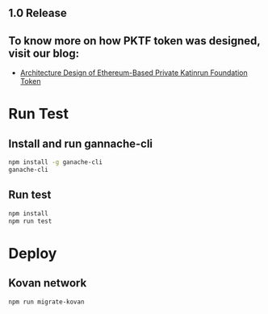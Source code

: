 ## 1.0 Release

## To know more on how PKTF token was designed, visit our blog:

* <a href="https://medium.com/@serial_coder/architecture-design-of-ethereum-based-private-katinrun-foundation-token-9306f65ac85e">Architecture Design of Ethereum-Based Private Katinrun Foundation Token</a><br />


# Run Test
## Install and run gannache-cli
```sh
npm install -g ganache-cli
ganache-cli
```

## Run test
```sh
npm install
npm run test
```

# Deploy
## Kovan network
```sh
npm run migrate-kovan
```
